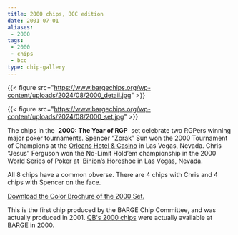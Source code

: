 ```yaml
---
title: 2000 chips, BCC edition
date: 2001-07-01
aliases:
 - 2000
tags:
 - 2000
 - chips
 - bcc
type: chip-gallery
---
```


{{< figure src="https://www.bargechips.org/wp-content/uploads/2024/08/2000_detail.jpg" >}}

{{< figure src="https://www.bargechips.org/wp-content/uploads/2024/08/2000_set.jpg" >}}


The chips in the&nbsp; **2000: The Year of RGP** &nbsp;set celebrate two RGPers
winning major poker tournaments.&nbsp;Spencer &#8220;Zorak&#8221; Sun&nbsp;won
the 2000 Tournament of Champions at the
[Orleans Hotel &amp; Casino](http://www.orleanscasino.com/)
in Las Vegas, Nevada.&nbsp;Chris
&#8220;Jesus&#8221; Ferguson&nbsp;won the No-Limit Hold&#8217;em championship
in the 2000 World Series of Poker at&nbsp;
[Binion&#8217;s Horeshoe](http://www.binions.com/)
in
Las Vegas, Nevada.



All 8 chips have a common obverse. There are 4 chips with Chris and 4 chips with Spencer on the face.

[Download the Color Brochure of the 2000 Set.](https://pokerart.bargechips.org/_shared/downloads/2000_chips.pdf)

This is the first chip produced by the BARGE Chip Committee, and was actually produced in 2001.
[QB's 2000 chips](2000-qb) were actually available at BARGE in 2000.
